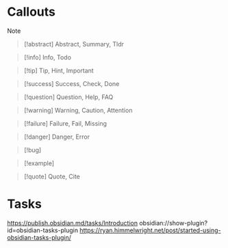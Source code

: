 # Callouts

> [!note]

> [!abstract] Abstract, Summary, Tldr

> [!info] Info, Todo

> [!tip] Tip, Hint, Important

> [!success] Success, Check, Done

> [!question] Question, Help, FAQ

> [!warning] Warning, Caution, Attention

> [!failure] Failure, Fail, Missing

> [!danger] Danger, Error

> [!bug]

> [!example]

> [!quote] Quote, Cite

# Tasks
https://publish.obsidian.md/tasks/Introduction
obsidian://show-plugin?id=obsidian-tasks-plugin
https://ryan.himmelwright.net/post/started-using-obsidian-tasks-plugin/

